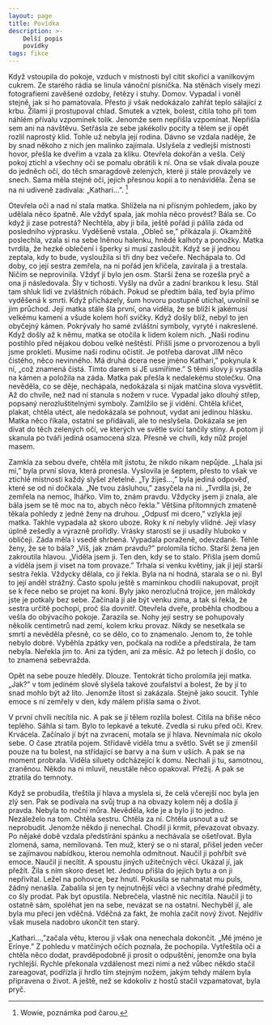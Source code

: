 ```yaml
---
layout: page
title: Povídka
description: >- 
    Delší popis
    povídky
tags: fikce
---
```


Když vstoupila do pokoje, vzduch v místnosti byl cítit skořicí a vanilkovým cukrem. Ze starého rádia se linula vánoční písnička. Na stěnách visely mezi fotografiemi zavěšené ozdoby, řetězy i stuhy. Domov. Vypadal i voněl stejně, jak si ho pamatovala. Přesto ji však nedokázalo zahřát teplo sálající z krbu. Žilami jí prostupoval chlad. Smutek a vztek, bolest, cítila toho při tom náhlém přívalu vzpomínek tolik. Jenomže sem nepřišla vzpomínat. Nepřišla sem ani na návštěvu. Setřásla ze sebe jakékoliv pocity a tělem se jí opět rozlil naprostý klid. Tohle už nebyla její rodina. Dávno se vzdala naděje, že by snad někoho z nich jen malinko zajímala. Uslyšela z vedlejší místnosti hovor, přešla ke dveřím a vzala za kliku. Otevřela dokořán a vešla. Celý pokoj ztichl a všechny oči se pomalu obrátili k ní. Ona se však dívala pouze do jedněch očí, do těch smaragdově zelených, které ji stále provázely ve snech. Sama měla stejné oči, jejich přesnou kopii a to nenáviděla. Žena se na ni udiveně zadívala: „Kathari…”. [^1]

Otevřela oči a nad ní stala matka. Shlížela na ni přísným pohledem, jako by udělala něco špatně. Ale vždyť spala, jak mohla něco provést? Bála se. Co když ji zase potrestá? Nechtěla, aby ji bila, ještě pořád ji pálila záda od posledního výprasku. Vyděšeně vstala. „Obleč se,” přikázala jí. Okamžitě poslechla, vzala si na sebe lněnou halenku, hnědé kalhoty a ponožky. Matka tvrdila, že hezké oblečení i šperky si musí zasloužit. Když se jí jednou zeptala, kdy to bude, vysloužila si tři dny bez večeře. Nechápala to. Od doby, co její sestra zemřela, na ni pořád jen křičela, zavírala ji a trestala. Ničím se neprovinila. Vždyť jí bylo jen osm. Starší žena se rozešla pryč a ona ji následovala. Šly v tichosti. Vyšly na dvůr a zadní brankou k lesu. Stál tam shluk lidí ve zvláštních róbách. Pokud se předtím bála, teď byla přímo vyděšená k smrti. Když přicházely, šum hovoru postupně utichal, uvolnil se jim průchod. Její matka stále šla první, ona viděla, že se blíží k jakémusi velkému kameni a všude kolem hoří svíčky. Když došly blíž, nebyl to jen obyčejný kámen. Pokrývaly ho samé zvláštní symboly, vyryté i nakreslené. Když došly až k němu, matka se otočila k lidem kolem nich. „Naši rodinu postihlo před nějakou dobou velké neštěstí. Přišli jsme o prvorozenou a byli jsme prokleti. Musíme naši rodinu očistit. Je potřeba darovat JIM něco čistého, něco nevinného. Má druhá dcera nese jméno Kathari,” pokynula k ní, „což znamená čistá. Tímto darem si JE usmíříme.” S těmi slovy ji vysadila na kámen a položila na záda. Matka pak přešla k nedalekému stolečku. Ona nevěděla, co se děje, nechápala, nedokázala si nijak matčina slova vysvětlit. Až do chvíle, než nad ní stanula s nožem v ruce. Vypadal jako dlouhý střep, popsaný nerozluštitelnými symboly. Zamlžilo se jí vidění. Chtěla křičet, plakat, chtěla utéct, ale nedokázala se pohnout, vydat ani jedinou hlásku. Matka něco říkala, ostatní se přidávali, ale to neslyšela. Dokázala se jen dívat do těch zelených očí, ve kterých ve světle svící tančily stíny. A potom jí skanula po tváři jediná osamocená slza. Přesně ve chvíli, kdy nůž projel masem.

Zamkla za sebou dveře, chtěla mít jistotu, že nikdo nikam nepůjde. „Lhala jsi mi,” byla první slova, která pronesla. Vyslovila je šeptem, přesto to však ve ztichlé místnosti každý slyšel zřetelně. „Ty žiješ…,” byla jediná odpověď, které se od ní dočkala. „Ne tvou zásluhou,” zasyčela na ni. „Tvrdila jsi, že zemřela na nemoc, lhářko. Vím to, znám pravdu. Vždycky jsem ji znala, ale bála jsem se tě moc na to, abych něco řekla.” Většina přítomných zmateně těkala pohledy z jedné ženy na druhou. „Odpusť mi dcero,” vzlykla její matka. Takhle vypadala až skoro uboze. Roky k ní nebyly vlídné. Její vlasy úplně zešedly a výrazně prořídly. Vrásky starostí se jí usadily hluboko v obličeji. Záda měla i vsedě shrbená. Vypadala poraženě, odevzdaně. Téhle ženy, že se to bála? „Víš, jak znám pravdu?” prolomila ticho. Starší žena jen zakroutila hlavou. „Viděla jsem ji. Ten den, kdy se to stalo. Přišla jsem domů a viděla jsem ji viset na tom provaze.” Trhala si venku květiny, jak jí její starší sestra řekla. Vždycky dělala, co jí řekla. Byla na ni hodná, starala se o ni. Byl to její anděl strážný. Často spolu ještě s maminkou chodili nakupovat, projít se k řece nebo se projet na koni. Byly jako nerozlučná trojice, jen málokdy jste je potkaly bez sebe. Začínala jí ale být venku zima, a tak si řekla, že sestra určitě pochopí, proč šla dovnitř. Otevřela dveře, proběhla chodbou a vešla do obývacího pokoje. Zarazila se. Nohy její sestry se pohupovaly několik centimetrů nad zemí, kolem krku provaz. Nikdy se nesetkala se smrtí a nevěděla přesně, co se dělo, co to znamenalo. Jenom to, že tohle nebylo dobré. Vyběhla zpátky ven, počkala na rodiče a předstírala, že tam nebyla. Neřekla jim to. Ani za týden, ani za měsíc. Až po letech jí došlo, co to znamená sebevražda.

Opět na sebe pouze hleděly. Dlouze. Tentokrát ticho prolomila její matka. „Jak?” v tom jediném slově slyšela takové zoufalství a bolest, že by jí to snad mohlo být až líto. Jenomže lítost si zakázala. Stejně jako soucit. Tyhle emoce s ní zemřely v den, kdy málem přišla sama o život.

V první chvíli necítila nic. A pak se jí tělem rozlila bolest. Cítila na břiše něco teplého. Sáhla si tam. Bylo to lepkavé a tekuté. Zvedla si ruku před oči. Krev. Krvácela. Začínalo jí být na zvracení, motala se jí hlava. Nevnímala nic okolo sebe. O čase ztratila pojem. Střídavě viděla tmu a světlo. Svět se jí zmenšil pouze na tu bolest, na střídající se barvy a na šum v uších. A pak se na moment probrala. Viděla siluety odcházející k domu. Nechali ji tu, samotnou, zraněnou. Někdo na ni mluvil, neustále něco opakoval. Přežij. A pak se ztratila do temnoty.

Když se probudila, třeštila jí hlava a myslela si, že celá včerejší noc byla jen zlý sen. Pak se podívala na svůj trup a na obvazy kolem něj a došla jí pravda. Nebyla to noční můra. Nevěděla, kde je a bylo jí to jedno. Nezáleželo na tom. Chtěla sestru. Chtěla za ní. Chtěla usnout a už se neprobudit. Jenomže někdo ji nenechal. Chodil ji krmit, převazovat obvazy. Po nějaké době vzdala předstírání spánku a nechávala se ošetřovat. Byla zlomená, sama, nemilovaná. Ten muž, který se o ni staral, přišel jeden večer se zajímavou nabídkou, kterou nemohla odmítnout. Naučil ji pohřbít své emoce. Naučil ji necítit. A spoustu jiných užitečných věcí. Ukázal jí, jak přežít. Žila s ním skoro deset let. Jednou přišla do jejich bytu a on ji nepřivítal. Ležel na pohovce, bez hnutí. Pokusila se nahmatat mu puls, žádný nenašla. Zabalila si jen ty nejnutnější věci a všechny drahé předměty, co šly prodat. Pak byt opustila. Nebrečela, vlastně nic necítila. Naučil ji to ostatně sám, spoléhat jen na sebe, nevázat se na ostatní. Nechyběl jí, ale byla mu přeci jen vděčná. Vděčná za fakt, že mohla začít nový život. Nejdřív však musela nadobro ukončit ten starý.

„Kathari…,”začala větu, kterou ji však ona nenechala dokončit. „Mé jméno je Erínye.” Z pohledu v matčiných očích poznala, že pochopila. Vytřeštila oči a chtěla něco dodat, pravděpodobně ji prosit o odpuštění, jenomže ona byla rychlejší. Rychle překonala vzdálenost mezi nimi a než vůbec někdo stačil zareagovat, podřízla jí hrdlo tím stejným nožem, jakým tehdy málem byla připravena o život. A ještě, než se kdokoliv z hostů stačil vzpamatovat, byla pryč.

[^1]: Wowie, poznámka pod čarou.